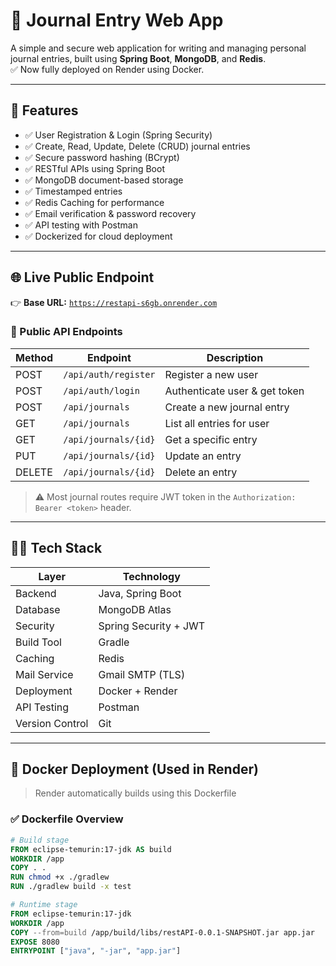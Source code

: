 # 📓 Journal Entry Web App

A simple and secure web application for writing and managing personal journal entries, built using **Spring Boot**, **MongoDB**, and **Redis**.  
✅ Now fully deployed on Render using Docker.

---

## 🚀 Features

- ✅ User Registration & Login (Spring Security)
- ✅ Create, Read, Update, Delete (CRUD) journal entries
- ✅ Secure password hashing (BCrypt)
- ✅ RESTful APIs using Spring Boot
- ✅ MongoDB document-based storage
- ✅ Timestamped entries
- ✅ Redis Caching for performance
- ✅ Email verification & password recovery
- ✅ API testing with Postman
- ✅ Dockerized for cloud deployment

---

## 🌐 Live Public Endpoint

👉 **Base URL:** [`https://restapi-s6gb.onrender.com`](https://restapi-s6gb.onrender.com/public/health-check)

### 📌 Public API Endpoints

| Method | Endpoint                       | Description                       |
|--------|--------------------------------|-----------------------------------|
| POST   | `/api/auth/register`           | Register a new user               |
| POST   | `/api/auth/login`              | Authenticate user & get token     |
| POST   | `/api/journals`                | Create a new journal entry        |
| GET    | `/api/journals`                | List all entries for user         |
| GET    | `/api/journals/{id}`           | Get a specific entry              |
| PUT    | `/api/journals/{id}`           | Update an entry                   |
| DELETE | `/api/journals/{id}`           | Delete an entry                   |

> ⚠️ Most journal routes require JWT token in the `Authorization: Bearer <token>` header.

---

## 🧑‍💻 Tech Stack

| Layer           | Technology               |
|-----------------|--------------------------|
| Backend         | Java, Spring Boot        |
| Database        | MongoDB Atlas            |
| Security        | Spring Security + JWT    |
| Build Tool      | Gradle                   |
| Caching         | Redis                    |
| Mail Service    | Gmail SMTP (TLS)         |
| Deployment      | Docker + Render          |
| API Testing     | Postman                  |
| Version Control | Git                      |

---

## 🐳 Docker Deployment (Used in Render)

> Render automatically builds using this Dockerfile

### ✅ Dockerfile Overview

```dockerfile
# Build stage
FROM eclipse-temurin:17-jdk AS build
WORKDIR /app
COPY . .
RUN chmod +x ./gradlew
RUN ./gradlew build -x test

# Runtime stage
FROM eclipse-temurin:17-jdk
WORKDIR /app
COPY --from=build /app/build/libs/restAPI-0.0.1-SNAPSHOT.jar app.jar
EXPOSE 8080
ENTRYPOINT ["java", "-jar", "app.jar"]
